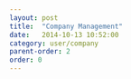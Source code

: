 ```yaml
---
layout: post
title:  "Company Management"
date:   2014-10-13 10:52:00
category: user/company
parent-order: 2
order: 0
---
```


